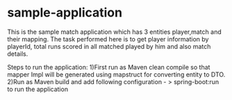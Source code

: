 # sample-application
This is the sample match application which has 3 entities player,match and their mapping.
The task performed here is to get player information by playerId, total runs scored in all matched played by him and also match details.



Steps to run the application: 
1)First run as Maven clean compile so that mapper Impl will be generated using mapstruct for converting entity to DTO.
2)Run as Maven build and add following configuration - > spring-boot:run to run the application
